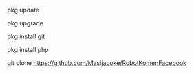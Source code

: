 pkg update

pkg upgrade

pkg install git

pkg install php

git clone https://github.com/Masijacoke/RobotKomenFacebook
